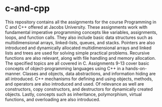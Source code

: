 # c-and-cpp
This repository contains all the assignments for the course Programming in C and C++ offered at Jacobs University. These assignments work with fundamental imperative programming concepts like variables, assignments, loops, and function calls. They also include basic data structures such as multidimensional arrays, linked-lists, queues, and stacks. Pointers are also introduced and dynamically allocated multidimensional arrays and linked lists and trees are used for solving simple practical problems. Recursive functions are also relevant, along with file handling and memory allocation. The specified topics are all covered in C. Assignments 9-13 cover basic concepts of object-programming languages using C++ in a hands-on-manner. Classes and objects, data abstractions, and information hiding are all introduced. C++ mechanisms for defining and using objects, methods, and operators are also introduced and used. Of relevance as well are constructors, copy constructors, and destructors for dynamically created objects. Lastly, concepts such as inheritance, polymorphism, virtual functions, and overloading are also introduced. 
